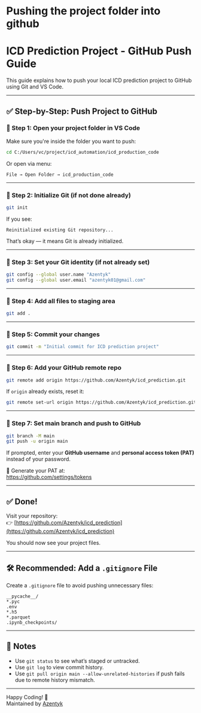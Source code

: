 # Pushing the project folder into github

# ICD Prediction Project - GitHub Push Guide

This guide explains how to push your local ICD prediction project to GitHub using Git and VS Code.

---

## ✅ Step-by-Step: Push Project to GitHub

### 🔹 Step 1: Open your project folder in VS Code
Make sure you're inside the folder you want to push:

```bash
cd C:/Users/vc/project/icd_automation/icd_production_code
```

Or open via menu:
```
File → Open Folder → icd_production_code
```

---

### 🔹 Step 2: Initialize Git (if not done already)

```bash
git init
```

If you see:
```
Reinitialized existing Git repository...
```
That’s okay — it means Git is already initialized.

---

### 🔹 Step 3: Set your Git identity (if not already set)

```bash
git config --global user.name "Azentyk"
git config --global user.email "azentyk01@gmail.com"
```

---

### 🔹 Step 4: Add all files to staging area

```bash
git add .
```

---

### 🔹 Step 5: Commit your changes

```bash
git commit -m "Initial commit for ICD prediction project"
```

---

### 🔹 Step 6: Add your GitHub remote repo

```bash
git remote add origin https://github.com/Azentyk/icd_prediction.git
```

If `origin` already exists, reset it:

```bash
git remote set-url origin https://github.com/Azentyk/icd_prediction.git
```

---

### 🔹 Step 7: Set main branch and push to GitHub

```bash
git branch -M main
git push -u origin main
```

If prompted, enter your **GitHub username** and **personal access token (PAT)** instead of your password.

🔐 Generate your PAT at:  
https://github.com/settings/tokens

---

## ✅ Done!

Visit your repository:  
👉 [https://github.com/Azentyk/icd_prediction](https://github.com/Azentyk/icd_prediction)

You should now see your project files.

---

## 🛠 Recommended: Add a `.gitignore` File

Create a `.gitignore` file to avoid pushing unnecessary files:

```gitignore
__pycache__/
*.pyc
.env
*.h5
*.parquet
.ipynb_checkpoints/
```

---

## 📌 Notes

- Use `git status` to see what’s staged or untracked.
- Use `git log` to view commit history.
- Use `git pull origin main --allow-unrelated-histories` if push fails due to remote history mismatch.

---

Happy Coding! 🚀  
Maintained by [Azentyk](https://github.com/Azentyk)


